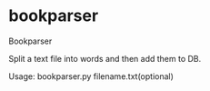 # bookparser
Bookparser

Split a text file into words and then add them to DB.

Usage:
  bookparser.py filename.txt(optional)
